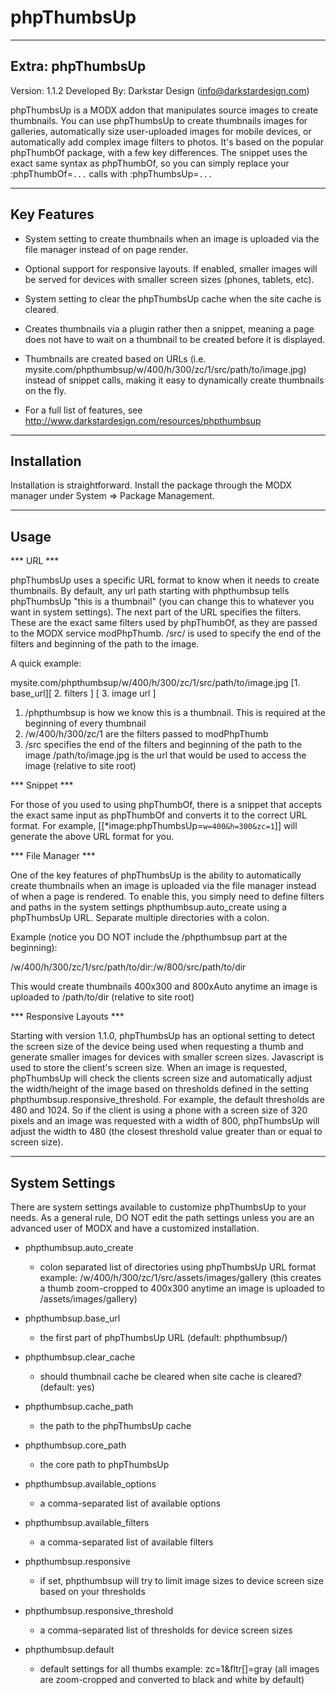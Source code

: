 phpThumbsUp
===========

----------------------
Extra: phpThumbsUp
----------------------
Version: 1.1.2
Developed By: Darkstar Design (info@darkstardesign.com)

phpThumbsUp is a MODX addon that manipulates source images to create thumbnails.
You can use phpThumbsUp to create thumbnails images for galleries, automatically
size user-uploaded images for mobile devices, or automatically add complex image
filters to photos. It's based on the popular phpThumbOf package, with a few
key differences. The snippet uses the exact same syntax as phpThumbOf, so you
can simply replace your :phpThumbOf=`...` calls with :phpThumbsUp=`...`


----------------------
Key Features
----------------------

* System setting to create thumbnails when an image is uploaded via the file
  manager instead of on page render.

* Optional support for responsive layouts. If enabled, smaller images will be
  served for devices with smaller screen sizes (phones, tablets, etc).

* System setting to clear the phpThumbsUp cache when the site cache is cleared.

* Creates thumbnails via a plugin rather then a snippet, meaning a page does
  not have to wait on a thumbnail to be created before it is displayed.

* Thumbnails are created based on URLs (i.e.
  mysite.com/phpthumbsup/w/400/h/300/zc/1/src/path/to/image.jpg) instead of
  snippet calls, making it easy to dynamically create thumbnails on the fly.

* For a full list of features, see
  http://www.darkstardesign.com/resources/phpthumbsup


----------------------
Installation
----------------------

Installation is straightforward. Install the package through the MODX manager
under System => Package Management.


----------------------
Usage
----------------------

*** URL ***

phpThumbsUp uses a specific URL format to know when it needs to create
thumbnails. By default, any url path starting with phpthumbsup tells
phpThumbsUp "this is a thumbnail" (you can change this to whatever you want in
system settings). The next part of the URL specifies the filters. These are the
exact same filters used by phpThumbOf, as they are passed to the MODX service
modPhpThumb. /src/ is used to specify the end of the filters and beginning of
the path to the image.

A quick example:

mysite.com/phpthumbsup/w/400/h/300/zc/1/src/path/to/image.jpg
         [1. base_url][   2. filters   ]   [  3. image url   ]

1. /phpthumbsup is how we know this is a thumbnail. This is required at the
   beginning of every thumbnail
2. /w/400/h/300/zc/1 are the filters passed to modPhpThumb
3. /src specifies the end of the filters and beginning of the path to the image
   /path/to/image.jpg is the url that would be used to access the image
   (relative to site root)

*** Snippet ***

For those of you used to using phpThumbOf, there is a snippet that accepts the
exact same input as phpThumbOf and converts it to the correct URL format. For
example, [[*image:phpThumbsUp=`w=400&h=300&zc=1`]] will generate the above URL
format for you.

*** File Manager ***

One of the key features of phpThumbsUp is the ability to automatically create
thumbnails when an image is uploaded via the file manager instead of when a
page is rendered. To enable this, you simply need to define filters and paths
in the system settings phpthumbsup.auto_create using a phpThumbsUp URL.
Separate multiple directories with a colon.

Example (notice you DO NOT include the /phpthumbsup part at the beginning):

/w/400/h/300/zc/1/src/path/to/dir:/w/800/src/path/to/dir

This would create thumbnails 400x300 and 800xAuto anytime an image is uploaded
to /path/to/dir (relative to site root)

*** Responsive Layouts ***

Starting with version 1.1.0, phpThumbsUp has an optional setting to detect the
screen size of the device being used when requesting a thumb and generate
smaller images for devices with smaller screen sizes. Javascript is used to
store the client's screen size. When an image is requested, phpThumbsUp will
check the clients screen size and automatically adjust the width/height of the
image based on thresholds defined in the setting phpthumbsup.responsive_threshold.
For example, the default thresholds are 480 and 1024. So if the client is using
a phone with a screen size of 320 pixels and an image was requested with a width
of 800, phpThumbsUp will adjust the width to 480 (the closest threshold value
greater than or equal to screen size).


----------------------
System Settings
----------------------

There are system settings available to customize phpThumbsUp to your needs. As
a general rule, DO NOT edit the path settings unless you are an advanced user
of MODX and have a customized installation.

* phpthumbsup.auto_create
  - colon separated list of directories using phpThumbsUp URL format
    example: /w/400/h/300/zc/1/src/assets/images/gallery
    (this creates a thumb zoom-cropped to 400x300 anytime an image is uploaded
    to /assets/images/gallery)

* phpthumbsup.base_url
  - the first part of phpThumbsUp URL (default: phpthumbsup/)

* phpthumbsup.clear_cache
  - should thumbnail cache be cleared when site cache is cleared? (default: yes)

* phpthumbsup.cache_path
  - the path to the phpThumbsUp cache

* phpthumbsup.core_path
  - the core path to phpThumbsUp

* phpthumbsup.available_options
  - a comma-separated list of available options

* phpthumbsup.available_filters
  - a comma-separated list of available filters

* phpthumbsup.responsive
  - if set, phpthumbsup will try to limit image sizes to device screen size based
    on your thresholds

* phpthumbsup.responsive_threshold
  - a comma-separated list of thresholds for device screen sizes

* phpthumbsup.default
  - default settings for all thumbs
    example: zc=1&fltr[]=gray
    (all images are zoom-cropped and converted to black and white by default)